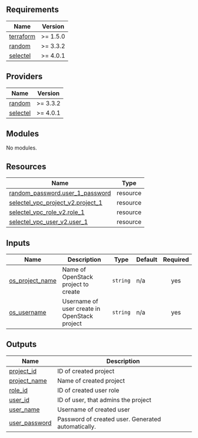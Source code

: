 ## Requirements

| Name | Version |
|------|---------|
| <a name="requirement_terraform"></a> [terraform](#requirement\_terraform) | >= 1.5.0 |
| <a name="requirement_random"></a> [random](#requirement\_random) | >= 3.3.2 |
| <a name="requirement_selectel"></a> [selectel](#requirement\_selectel) | >= 4.0.1 |

## Providers

| Name | Version |
|------|---------|
| <a name="provider_random"></a> [random](#provider\_random) | >= 3.3.2 |
| <a name="provider_selectel"></a> [selectel](#provider\_selectel) | >= 4.0.1 |

## Modules

No modules.

## Resources

| Name | Type |
|------|------|
| [random_password.user_1_password](https://registry.terraform.io/providers/hashicorp/random/latest/docs/resources/password) | resource |
| [selectel_vpc_project_v2.project_1](https://registry.terraform.io/providers/selectel/selectel/latest/docs/resources/vpc_project_v2) | resource |
| [selectel_vpc_role_v2.role_1](https://registry.terraform.io/providers/selectel/selectel/latest/docs/resources/vpc_role_v2) | resource |
| [selectel_vpc_user_v2.user_1](https://registry.terraform.io/providers/selectel/selectel/latest/docs/resources/vpc_user_v2) | resource |

## Inputs

| Name | Description | Type | Default | Required |
|------|-------------|------|---------|:--------:|
| <a name="input_os_project_name"></a> [os\_project\_name](#input\_os\_project\_name) | Name of OpenStack project to create | `string` | n/a | yes |
| <a name="input_os_username"></a> [os\_username](#input\_os\_username) | Username of user create in OpenStack project | `string` | n/a | yes |

## Outputs

| Name | Description |
|------|-------------|
| <a name="output_project_id"></a> [project\_id](#output\_project\_id) | ID of created project |
| <a name="output_project_name"></a> [project\_name](#output\_project\_name) | Name of created project |
| <a name="output_role_id"></a> [role\_id](#output\_role\_id) | ID of created user role |
| <a name="output_user_id"></a> [user\_id](#output\_user\_id) | ID of user, that admins the project |
| <a name="output_user_name"></a> [user\_name](#output\_user\_name) | Username of created user |
| <a name="output_user_password"></a> [user\_password](#output\_user\_password) | Password of created user. Generated automatically. |
